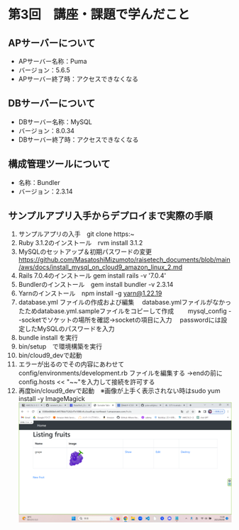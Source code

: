 # 第3回　講座・課題で学んだこと

## APサーバーについて

- APサーバー名称：Puma
- バージョン：5.6.5
- APサーバー終了時：アクセスできなくなる

## DBサーバーについて

- DBサーバー名称：MySQL
- バージョン：8.0.34
- DBサーバー終了時：アクセスできなくなる

## 構成管理ツールについて

- 名称：Bundler
- バージョン：2.3.14

## サンプルアプリ入手からデプロイまで実際の手順

1. サンプルアプリの入手　git clone https:~
2. Ruby 3.1.2のインストール　rvm install 3.1.2
3. MySQLのセットアップ＆初期パスワードの変更　https://github.com/MasatoshiMizumoto/raisetech_documents/blob/main/aws/docs/install_mysql_on_cloud9_amazon_linux_2.md
4. Rails 7.0.4のインストール gem install rails -v '7.0.4'
5. Bundlerのインストール　gem install bundler -v 2.3.14
6. Yarnのインストール　npm install -g yarn@1.22.19
7. database.yml ファイルの作成および編集
　database.ymlファイルがなかったためdatabase.yml.sampleファイルをコピーして作成　
　mysql_config --socketでソケットの場所を確認→socketの項目に入力
　passwordには設定したMySQLのパスワードを入力
8. bundle install を実行
9. bin/setup　で環境構築を実行
10. bin/cloud9_devで起動
11. エラーが出るのでその内容にあわせてconfig/environments/development.rb ファイルを編集する
    →endの前にconfig.hosts << "~~"を入力して接続を許可する
12. 再度bin/cloud9_devで起動　※画像が上手く表示されない時はsudo yum install  -y  ImageMagick
![デプロイしたアプリのスクショ](./画像/サンプルアプリデプロイ.png)
